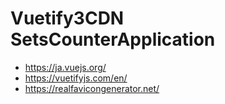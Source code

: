 # Vuetify3CDN SetsCounterApplication
- https://ja.vuejs.org/
- https://vuetifyjs.com/en/
- https://realfavicongenerator.net/
